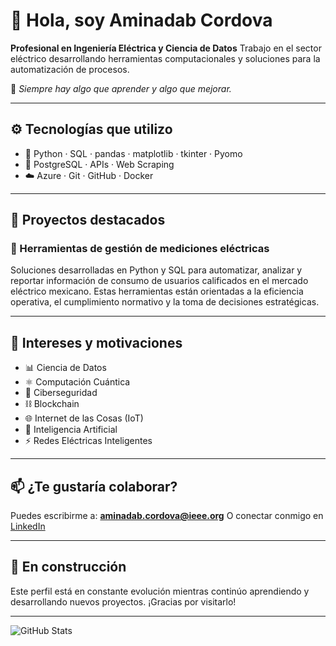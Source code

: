 # 👋 Hola, soy Aminadab Cordova

**Profesional en Ingeniería Eléctrica y Ciencia de Datos**
Trabajo en el sector eléctrico desarrollando herramientas computacionales y soluciones para la automatización de procesos.

📌 *Siempre hay algo que aprender y algo que mejorar.*

---

## ⚙️ Tecnologías que utilizo

- 🐍 Python · SQL · pandas · matplotlib · tkinter · Pyomo
- 💾 PostgreSQL · APIs · Web Scraping
- ☁️ Azure · Git · GitHub · Docker

---

## 🚀 Proyectos destacados

### 🔧 Herramientas de gestión de mediciones eléctricas

Soluciones desarrolladas en Python y SQL para automatizar, analizar y reportar información de consumo de usuarios calificados en el mercado eléctrico mexicano. Estas herramientas están orientadas a la eficiencia operativa, el cumplimiento normativo y la toma de decisiones estratégicas.

---

## 🎯 Intereses y motivaciones

- 📊 Ciencia de Datos
- ⚛️ Computación Cuántica
- 🔐 Ciberseguridad
- ⛓️ Blockchain
- 🌐 Internet de las Cosas (IoT)
- 🧠 Inteligencia Artificial
- ⚡ Redes Eléctricas Inteligentes

---

## 📫 ¿Te gustaría colaborar?

Puedes escribirme a: **aminadab.cordova@ieee.org**
O conectar conmigo en [LinkedIn](https://www.linkedin.com)

---

## 🚧 En construcción

Este perfil está en constante evolución mientras continúo aprendiendo y desarrollando nuevos proyectos. ¡Gracias por visitarlo!

---

![GitHub Stats](https://github-readme-stats.vercel.app/api?username=AminadabC&show_icons=true&theme=default)

